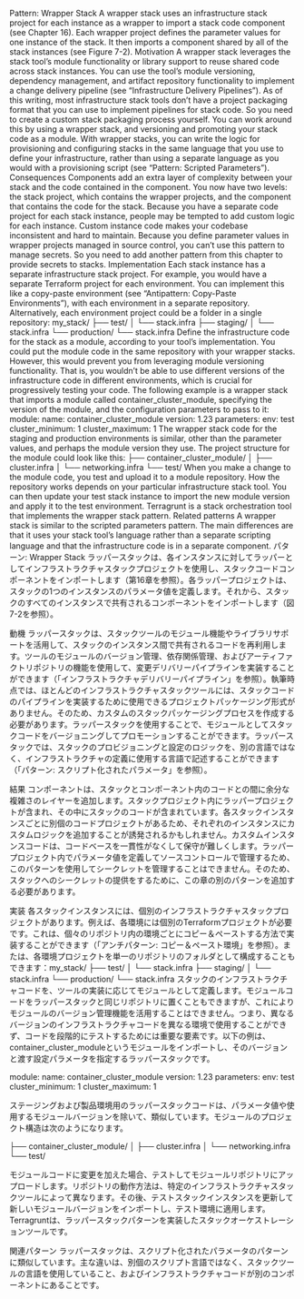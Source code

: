Pattern: Wrapper Stack A wrapper stack uses an infrastructure stack project for each instance as a wrapper to import a stack code component (see Chapter 16). Each wrapper project defines the parameter values for one instance of the stack. It then imports a component shared by all of the stack instances (see Figure 7-2).
Motivation A wrapper stack leverages the stack tool’s module functionality or library support to reuse shared code across stack instances. You can use the tool’s module versioning, dependency management, and artifact repository functionality to implement a change delivery pipeline (see “Infrastructure Delivery Pipelines”). As of this writing, most infrastructure stack tools don’t
have a project packaging format that you can use to implement pipelines for stack code. So you need to create a custom stack packaging process yourself. You can work around this by using a wrapper stack, and versioning and promoting your stack code as a module. With wrapper stacks, you can write the logic for provisioning and configuring stacks in the same language that you use to define your infrastructure, rather than using a separate language as you would with a provisioning script (see “Pattern: Scripted Parameters”). Consequences Components add an extra layer of complexity between your stack and the code contained in the component. You now have two levels: the stack project, which contains the wrapper projects, and the component that contains the code for the stack. Because you have a separate code project for each stack instance, people may be tempted to add custom logic for each instance. Custom instance code makes your codebase inconsistent and hard to maintain. Because you define parameter values in wrapper projects managed in source control, you can’t use this pattern to manage secrets. So you need to add another pattern from this chapter to provide secrets to stacks. Implementation Each stack instance has a separate infrastructure stack project. For example, you would have a separate Terraform project for each environment. You can implement this like a copy-paste environment (see “Antipattern: Copy-Paste Environments”), with each environment in a separate repository. Alternatively, each environment project could be a folder in a single repository: my_stack/
├── test/
│ └── stack.infra
├── staging/
│ └── stack.infra
└── production/
└── stack.infra
Define the infrastructure code for the stack as a module, according to your tool’s implementation. You could put the module code in the same repository with your wrapper stacks. However,
this would prevent you from leveraging module versioning functionality. That is, you wouldn’t be able to use different versions of the infrastructure code in different environments, which is crucial for progressively testing your code. The following example is a wrapper stack that imports a module called container_cluster_module, specifying the version of the module, and the configuration parameters to pass to it: module:
name: container_cluster_module
version: 1.23
parameters:
env: test
cluster_minimum: 1
cluster_maximum: 1 The wrapper stack code for the staging and production environments is similar, other than the parameter values, and perhaps the module version they use. The project structure for the module could look like this: ├── container_cluster_module/
│ ├── cluster.infra
│ └── networking.infra
└── test/ When you make a change to the module code, you test and upload it to a module repository. How the repository works depends on your particular infrastructure stack tool. You can then update your test stack instance to import the new module version and apply it to the test environment. Terragrunt is a stack orchestration tool that implements the wrapper stack pattern. Related patterns A wrapper stack is similar to the scripted parameters pattern. The main differences are that it uses your stack tool’s language rather than a separate scripting language and that the infrastructure code is in a separate component.
パターン: Wrapper Stack
ラッパースタックは、各インスタンスに対してラッパーとしてインフラストラクチャスタックプロジェクトを使用し、スタックコードコンポーネントをインポートします（第16章を参照）。各ラッパープロジェクトは、スタックの1つのインスタンスのパラメータ値を定義します。それから、スタックのすべてのインスタンスで共有されるコンポーネントをインポートします（図7-2を参照）。

動機
ラッパースタックは、スタックツールのモジュール機能やライブラリサポートを活用して、スタックのインスタンス間で共有されるコードを再利用します。ツールのモジュールのバージョン管理、依存関係管理、およびアーティファクトリポジトリの機能を使用して、変更デリバリーパイプラインを実装することができます（「インフラストラクチャデリバリーパイプライン」を参照）。執筆時点では、ほとんどのインフラストラクチャスタックツールには、スタックコードのパイプラインを実装するために使用できるプロジェクトパッケージング形式がありません。そのため、カスタムのスタックパッケージングプロセスを作成する必要があります。ラッパースタックを使用することで、モジュールとしてスタックコードをバージョニングしてプロモーションすることができます。ラッパースタックでは、スタックのプロビジョニングと設定のロジックを、別の言語ではなく、インフラストラクチャの定義に使用する言語で記述することができます（「パターン: スクリプト化されたパラメータ」を参照）。

結果
コンポーネントは、スタックとコンポーネント内のコードとの間に余分な複雑さのレイヤーを追加します。スタックプロジェクト内にラッパープロジェクトが含まれ、その中にスタックのコードが含まれています。各スタックインスタンスごとに別個のコードプロジェクトがあるため、それぞれのインスタンスにカスタムロジックを追加することが誘発されるかもしれません。カスタムインスタンスコードは、コードベースを一貫性がなくして保守が難しくします。ラッパープロジェクト内でパラメータ値を定義してソースコントロールで管理するため、このパターンを使用してシークレットを管理することはできません。そのため、スタックへのシークレットの提供をするために、この章の別のパターンを追加する必要があります。

実装
各スタックインスタンスには、個別のインフラストラクチャスタックプロジェクトがあります。例えば、各環境には個別のTerraformプロジェクトが必要です。これは、個々のリポジトリ内の環境ごとにコピー＆ペーストする方法で実装することができます（「アンチパターン: コピー＆ペースト環境」を参照）。または、各環境プロジェクトを単一のリポジトリのフォルダとして構成することもできます：my_stack/
├── test/
│ └── stack.infra
├── staging/
│ └── stack.infra
└── production/
└── stack.infra
スタックのインフラストラクチャコードを、ツールの実装に応じてモジュールとして定義します。モジュールコードをラッパースタックと同じリポジトリに置くこともできますが、これによりモジュールのバージョン管理機能を活用することはできません。つまり、異なるバージョンのインフラストラクチャコードを異なる環境で使用することができず、コードを段階的にテストするためには重要な要素です。以下の例は、container_cluster_moduleというモジュールをインポートし、そのバージョンと渡す設定パラメータを指定するラッパースタックです。

module:
name: container_cluster_module
version: 1.23
parameters:
env: test
cluster_minimum: 1
cluster_maximum: 1

ステージングおよび製品環境用のラッパースタックコードは、パラメータ値や使用するモジュールバージョンを除いて、類似しています。モジュールのプロジェクト構造は次のようになります。

├── container_cluster_module/
│ ├── cluster.infra
│ └── networking.infra
└── test/

モジュールコードに変更を加えた場合、テストしてモジュールリポジトリにアップロードします。リポジトリの動作方法は、特定のインフラストラクチャスタックツールによって異なります。その後、テストスタックインスタンスを更新して新しいモジュールバージョンをインポートし、テスト環境に適用します。Terragruntは、ラッパースタックパターンを実装したスタックオーケストレーションツールです。

関連パターン
ラッパースタックは、スクリプト化されたパラメータのパターンに類似しています。主な違いは、別個のスクリプト言語ではなく、スタックツールの言語を使用していること、およびインフラストラクチャコードが別のコンポーネントにあることです。